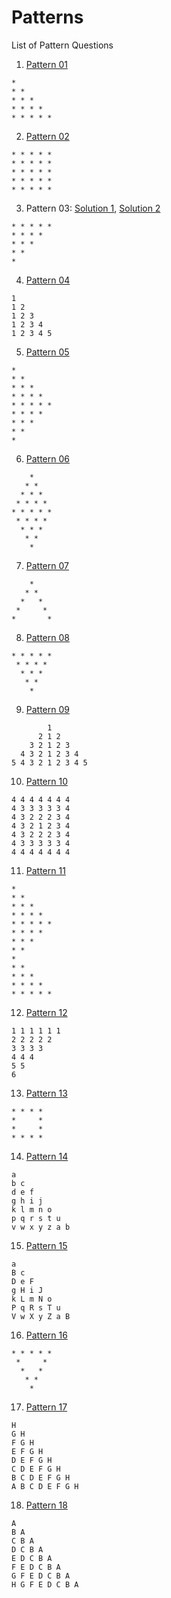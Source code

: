 # Patterns
List of Pattern Questions

1. [Pattern 01](pattern01.cpp)
```
* 
* *
* * *
* * * *
* * * * *
```
2. [Pattern 02](pattern02.cpp)
```
* * * * *
* * * * *
* * * * *
* * * * *
* * * * *
```
3. Pattern 03: [Solution 1](pattern03_1.cpp), [Solution 2](pattern03_2.cpp)
```
* * * * *
* * * * 
* * * 
* * 
* 
```
4. [Pattern 04](pattern04.cpp)
```
1
1 2
1 2 3
1 2 3 4
1 2 3 4 5
```
5. [Pattern 05](pattern05.cpp)
```
*
* *
* * *
* * * *
* * * * *
* * * *
* * *
* *
*
```
6. [Pattern 06](pattern06.cpp)
```
    *
   * *
  * * *
 * * * *
* * * * *
 * * * *
  * * *
   * *
    *
```
7. [Pattern 07](pattern07.cpp)
```
    *
   * *
  *   *
 *     *
*       *
```
8. [Pattern 08](pattern08.cpp)
```
* * * * *
 * * * *
  * * *
   * *
    *
```
9. [Pattern 09](pattern09.cpp)
```
        1
      2 1 2
    3 2 1 2 3
  4 3 2 1 2 3 4
5 4 3 2 1 2 3 4 5
```
10. [Pattern 10](pattern10.cpp)
```
4 4 4 4 4 4 4  
4 3 3 3 3 3 4   
4 3 2 2 2 3 4   
4 3 2 1 2 3 4   
4 3 2 2 2 3 4   
4 3 3 3 3 3 4   
4 4 4 4 4 4 4 
```
11. [Pattern 11](pattern11.cpp)
```
*
* *
* * *
* * * *
* * * * *
* * * *
* * *
* *
*
* *
* * *
* * * *
* * * * *
```
12. [Pattern 12](pattern12.cpp)
```
1 1 1 1 1 1
2 2 2 2 2
3 3 3 3
4 4 4
5 5
6
```
13. [Pattern 13](pattern13.cpp)
```
* * * *
*     *
*     *
* * * *
```
14. [Pattern 14](pattern14.cpp)
```
a
b c
d e f
g h i j 
k l m n o
p q r s t u
v w x y z a b 
```
15. [Pattern 15](pattern15.cpp)
```
a
B c
D e F
g H i J
k L m N o
P q R s T u
V w X y Z a B 
```
16. [Pattern 16](pattern16.cpp)
```
* * * * *
 *     *
  *   *
   * *
    *
```
17. [Pattern 17](pattern17.cpp)
```
H
G H
F G H
E F G H
D E F G H
C D E F G H
B C D E F G H
A B C D E F G H
```
18. [Pattern 18](pattern18.cpp)
```
A
B A
C B A 
D C B A
E D C B A
F E D C B A
G F E D C B A
H G F E D C B A
```